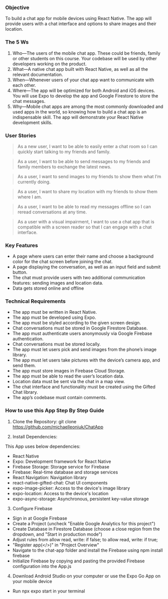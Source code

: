 ### Objective

To build a chat app for mobile devices using React Native. The app will
provide users with a chat interface and options to share images and their
location.

### The 5 Ws
1. Who—The users of the mobile chat app. These could be friends, family or other
students on this course. Your codebase will be used by other developers working on
the product.
2. What—A native chat app built with React Native, as well as all the relevant
documentation.
3. When—Whenever users of your chat app want to communicate with each other.
4. Where—The app will be optimized for both Android and iOS devices. You will use
Expo to develop the app and Google Firestore to store the chat messages.
5. Why—Mobile chat apps are among the most commonly downloaded and used apps
in the world, so knowing how to build a chat app is an indispensable skill. The app
will demonstrate your React Native development skills.

### User Stories
> As a new user, I want to be able to easily enter a chat room so I can quickly start talking to my
friends and family.

> As a user, I want to be able to send messages to my friends and family members to exchange
the latest news.

> As a user, I want to send images to my friends to show them what I’m currently doing.

> As a user, I want to share my location with my friends to show them where I am.

> As a user, I want to be able to read my messages offline so I can reread conversations at any
time.

> As a user with a visual impairment, I want to use a chat app that is compatible with a screen
reader so that I can engage with a chat interface.

### Key Features
- A page where users can enter their name and choose a background color for the chat screen
before joining the chat.
- A page displaying the conversation, as well as an input field and submit button.
- The chat must provide users with two additional communication features: sending images
and location data.
- Data gets stored online and offline

### Technical Requirements
- The app must be written in React Native.
- The app must be developed using Expo.
- The app must be styled according to the given screen design.
- Chat conversations must be stored in Google Firestore Database.
- The app must authenticate users anonymously via Google Firebase authentication.
- Chat conversations must be stored locally.
- The app must let users pick and send images from the phone’s image library.
- The app must let users take pictures with the device’s camera app, and send them.
- The app must store images in Firebase Cloud Storage.
- The app must be able to read the user’s location data.
- Location data must be sent via the chat in a map view.
- The chat interface and functionality must be created using the Gifted Chat library.
- The app’s codebase must contain comments.

### How to use this App Step By Step Guide

1. Clone the Repository:
git clone https://github.com/michaelleoniuk/ChatApp

2. Install Dependencies:

This App uses below dependencies:

- React Native
- Expo: Development framework for React Native
- Firebase Storage: Storage service for Firebase
- Firebase: Real-time database and storage services
- React Navigation: Navigation library
- react-native-gifted-chat: Chat UI components
- expo-image-picker: Access to the device's image library
- expo-location: Access to the device's location
- expo-async-storage: Asynchronous, persistent key-value storage

3. Configure Firebase
- Sign in at Google Firebase
- Create a Project (uncheck "Enable Google Analytics for this project")
- Create Database in Firestore Database (choose a close region from the dropdown, and "Start in production mode")
- Adjust rules from allow read, write: if false;  to allow read, write: if true; 
- "Register app(</>)" in "Project Overview"
- Navigate to the chat-app folder and install the Firebase using npm install firebase 
- Initialize Firebase by copying and pasting the provided Firebase configuration into the App.js

4. Download Android Studio on your computer or use the Expo Go App on your mobile device
- Run npx expo start in your terminal
